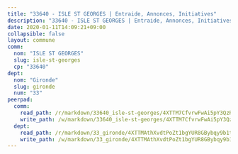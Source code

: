 ```yaml
---
title: "33640 - ISLE ST GEORGES | Entraide, Annonces, Initiatives"
description: "33640 - ISLE ST GEORGES | Entraide, Annonces, Initiatives"
date: 2020-01-11T14:09:21+09:00
collapsible: false
layout: commune
comm:
  nom: "ISLE ST GEORGES"
  slug: isle-st-georges
  cp: "33640"
dept:
  nom: "Gironde"
  slug: gironde
  num: "33"
peerpad:
  comm:
    read_path: /r/markdown/33640_isle-st-georges/4XTTM7CfvrwFwAi5pY3QzRmdsEfkFrE1wERRor6eY5a21KFvQ
    write_path: /w/markdown/33640_isle-st-georges/4XTTM7CfvrwFwAi5pY3QzRmdsEfkFrE1wERRor6eY5a21KFvQ-K3TgUc6fVDJKnyWy9mNfvCjXRYMwu35gHzsieNTfcuLJPuNdpseSws9zjNRqiKB7r3dL6DQB5naEKo8Y9BPcwqEysa9a938JVYjDzcnCsm4fwhEBiffH8nCVYNxu4MpnVQcsrMoW
  dept:
    read_path: /r/markdown/33_gironde/4XTTMAthXvdtPoZt1bgYUR8GBybqy9b1tLUaaKDw5iKj57LRt
    write_path: /w/markdown/33_gironde/4XTTMAthXvdtPoZt1bgYUR8GBybqy9b1tLUaaKDw5iKj57LRt-K3TgU8ogmN5s8hbKrZhkV9P1KQiFepNWXjoYRvdMTW1jt7eRXTmrjG677tN9mcUTsALjzYGgb8mvcrYPJn2Jd8cTiBmF9aZcbgdcQL1kzCPJnSf6X8tpEcGPdTr5qT6cQqEpt6oQ
---
```


